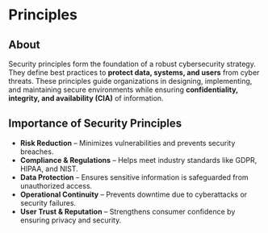 # Principles

## About

Security principles form the foundation of a robust cybersecurity strategy. They define best practices to **protect data, systems, and users** from cyber threats. These principles guide organizations in designing, implementing, and maintaining secure environments while ensuring **confidentiality, integrity, and availability (CIA)** of information.

## **Importance of Security Principles**

* **Risk Reduction** – Minimizes vulnerabilities and prevents security breaches.
* **Compliance & Regulations** – Helps meet industry standards like GDPR, HIPAA, and NIST.
* **Data Protection** – Ensures sensitive information is safeguarded from unauthorized access.
* **Operational Continuity** – Prevents downtime due to cyberattacks or security failures.
* **User Trust & Reputation** – Strengthens consumer confidence by ensuring privacy and security.
